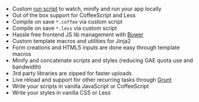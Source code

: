 - Custom [run script]({{url_for('run')}}) to watch, minify and run your app locally
- Out of the box support for CoffeeScript and Less
- Compile on save `*.coffee` via custom script
- Compile on save `*.less` via custom script
- Hassle free frontend JS lib management with [Bower](http://bower.io/)
- Custom template macros and utilities for Jinja2
- Form creations and HTML5 inputs are done easy through template macros
- Minify and concatenate scripts and styles (reducing GAE quota use and bandwidth)
- 3rd party libraries are zipped for faster uploads
- Live reload and support for other recurring tasks through [Grunt](http://gruntjs.com/)
- Write your scripts in vanilla JavaScript or CoffeeScript
- Write your styles in vanilla CSS or Less
